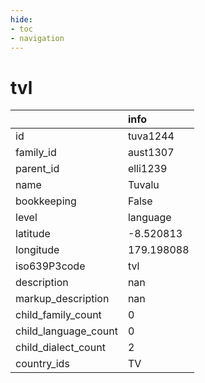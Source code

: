 ```yaml
---
hide:
- toc
- navigation
---
```

# tvl
|                      | info       |
|:---------------------|:-----------|
| id                   | tuva1244   |
| family_id            | aust1307   |
| parent_id            | elli1239   |
| name                 | Tuvalu     |
| bookkeeping          | False      |
| level                | language   |
| latitude             | -8.520813  |
| longitude            | 179.198088 |
| iso639P3code         | tvl        |
| description          | nan        |
| markup_description   | nan        |
| child_family_count   | 0          |
| child_language_count | 0          |
| child_dialect_count  | 2          |
| country_ids          | TV         |